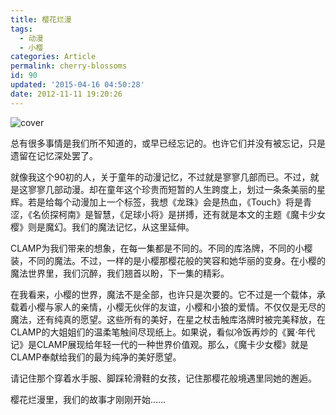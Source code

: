 ```yaml
---
title: 樱花烂漫
tags:
  - 动漫
  - 小樱
categories: Article
permalink: cherry-blossoms
id: 90
updated: '2015-04-16 04:50:28'
date: 2012-11-11 19:20:26
---
```


![cover](https://cat.yufan.me/cats/010329d78.jpg)

总有很多事情是我们所不知道的，或早已经忘记的。也许它们并没有被忘记，只是遗留在记忆深处罢了。

就像我这个90初的人，关于童年的动漫记忆，不过就是寥寥几部而已。不过，就是这寥寥几部动漫。却在童年这个珍贵而短暂的人生跨度上，划过一条条美丽的星辉。若是给每个动漫加上一个标签，我想《龙珠》会是热血，《Touch》将是青涩，《名侦探柯南》是智慧，《足球小将》是拼搏，还有就是本文的主题《魔卡少女樱》则是魔幻。我们的魔法记忆，从这里延伸。

<!--more-->

CLAMP为我们带来的想象，在每一集都是不同的。不同的库洛牌，不同的小樱装，不同的魔法。不过，一样的是小樱那樱花般的笑容和她华丽的变身。在小樱的魔法世界里，我们沉醉，我们翘首以盼，下一集的精彩。

在我看来，小樱的世界，魔法不是全部，也许只是次要的。它不过是一个载体，承载着小樱与家人的亲情，小樱无伙伴的友谊，小樱和小狼的爱情。不仅仅是无尽的魔法，还有纯真的愿望。这些所有的美好，在星之杖击触库洛牌时被完美释放，在CLAMP的大姐姐们的温柔笔触间尽现纸上。如果说，看似冷饭再炒的《翼·年代记》是CLAMP展现给年轻一代的一种世界价值观。那么，《魔卡少女樱》就是CLAMP奉献给我们的最为纯净的美好愿望。

请记住那个穿着水手服、脚踩轮滑鞋的女孩，记住那樱花般境遇里同她的邂逅。

樱花烂漫里，我们的故事才刚刚开始……
